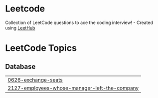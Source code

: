 # Leetcode
Collection of LeetCode questions to ace the coding interview! - Created using [LeetHub](https://github.com/QasimWani/LeetHub)

<!---LeetCode Topics Start-->
# LeetCode Topics
## Database
|  |
| ------- |
| [0626-exchange-seats](https://github.com/kunal1406/Leetcode/tree/master/0626-exchange-seats) |
| [2127-employees-whose-manager-left-the-company](https://github.com/kunal1406/Leetcode/tree/master/2127-employees-whose-manager-left-the-company) |
<!---LeetCode Topics End-->